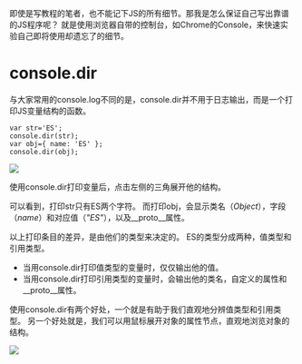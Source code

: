 即使是写教程的笔者，也不能记下JS的所有细节。那我是怎么保证自己写出靠谱的JS程序呢？
就是使用浏览器自带的控制台，如Chrome的Console，来快速实验自己即将使用却遗忘了的细节。

# console.dir

与大家常用的console.log不同的是，console.dir并不用于日志输出，而是一个打印JS变量结构的函数。

~~~
var str='ES';
console.dir(str);
var obj={ name: 'ES' };
console.dir(obj);
~~~

![](../../images/TIM截图20170713173809.jpg)

使用console.dir打印变量后，点击左侧的三角展开他的结构。

可以看到，打印str只有ES两个字符。
而打印obj，会显示类名（*Object*），字段（*name*）和对应值（*\"ES\"*），以及\_\_proto\_\_属性。

以上打印条目的差异，是由他们的类型来决定的。
ES的类型分成两种，值类型和引用类型。

* 当用console.dir打印值类型的变量时，仅仅输出他的值。
* 当用console.dir打印引用类型的变量时，会输出他的类名，自定义的属性和\_\_proto\_\_属性。

使用console.dir有两个好处，一个就是有助于我们直观地分辨值类型和引用类型。
另一个好处就是，我们可以用鼠标展开对象的属性节点，直观地浏览对象的结构。

![](../../images/TIM截图20170713160220.jpg)